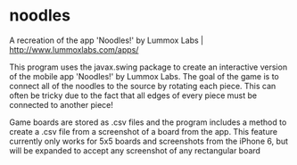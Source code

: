 # noodles
A recreation of the app 'Noodles!' by Lummox Labs | http://www.lummoxlabs.com/apps/

This program uses the javax.swing package to create an interactive version of the mobile app 'Noodles!' by Lummox Labs.  The goal of the game is to connect all of the noodles to the source by rotating each piece.  This can often be tricky due to the fact that all edges of every piece must be connected to another piece! 

Game boards are stored as .csv files and the program includes a method to create a .csv file from a screenshot of a board from the app.  This feature currently only works for 5x5 boards and screenshots from the iPhone 6, but will be expanded to accept any screenshot of any rectangular board
